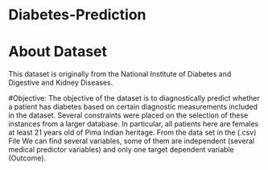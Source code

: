 # Diabetes-Prediction

# About Dataset
This dataset is originally from the National Institute of Diabetes and Digestive and Kidney Diseases. 

#Objective:
The objective of the dataset is to diagnostically predict whether a patient has diabetes based on certain diagnostic measurements included in the dataset. Several constraints were placed on the selection of these instances from a larger database. In particular, all patients here are females at least 21 years old of Pima Indian heritage. From the data set in the (.csv) File We can find several variables, some of them are independent (several medical predictor variables) and only one target dependent variable (Outcome).
